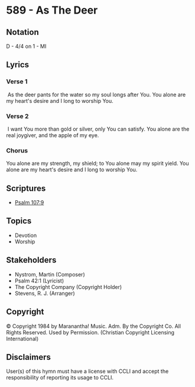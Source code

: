 # 589 - As The Deer

## Notation

D - 4/4 on 1 - MI

## Lyrics

### Verse 1

 As the deer pants for the water so my soul longs after You. You alone are my heart's desire and I long to worship You. 

### Verse 2

 I want You more than gold or silver, only You can satisfy. You alone are the real joygiver, and the apple of my eye. 

### Chorus

You alone are my strength, my shield; to You alone may my spirit yield.  You alone are my heart's desire and I long to worship You. 


## Scriptures

- [Psalm 107:9](https://www.biblegateway.com/passage/?search=Psalm%20107%3A9)

## Topics

- Devotion
- Worship

## Stakeholders

- Nystrom, Martin (Composer)
- Psalm 42:1 (Lyricist)
- The Copyright Company (Copyright Holder)
- Stevens, R. J. (Arranger)

## Copyright

© Copyright 1984 by Maranantha! Music. Adm. By the Copyright Co. All Rights Reserved. Used by Permission.
(Christian Copyright Licensing International)

## Disclaimers

User(s) of this hymn must have a license with CCLI and accept the responsibility of reporting its usage to CCLI.

